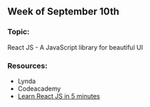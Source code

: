 ## Week of September 10th

### Topic:
React JS - A JavaScript library for beautiful UI

### Resources:
- Lynda
- Codeacademy
- [Learn React JS in 5 minutes](https://medium.freecodecamp.org/learn-react-js-in-5-minutes-526472d292f4)
